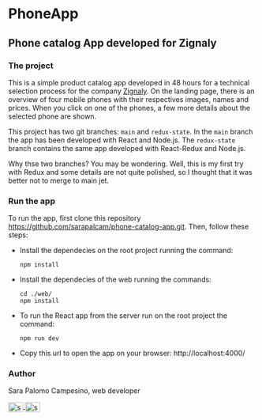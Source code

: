 # PhoneApp 
## Phone catalog App developed for Zignaly

### The project

This is a simple product catalog app developed in 48 hours for a technical selection process for the company [Zignaly](https://zignaly.com/). On the landing page, there is an overview of four mobile phones with their respectives images, names and prices. When you click on one of the phones, a few more details about the selected phone are shown.

This project has two git branches: ```main``` and ```redux-state```. In the ```main``` branch the app has been developed with React and Node.js. The ```redux-state``` branch contains the same app developed with React-Redux and Node.js. 

Why thse two branches? You may be wondering. Well, this is my first try with Redux and some details are not quite polished, so I thought that it was better not to merge to main jet.

### Run the app

To run the app, first clone this repository https://github.com/sarapalcam/phone-catalog-app.git. Then, follow these steps:

- Install the dependecies on the root project running the command:
    ```
    npm install
    ````
- Install the dependecies of the web running the commands:
    ```
    cd ./web/
    npm install
    ````
- To run the React app from the server run on the root project the command:
     ```
    npm run dev
    ````
- Copy this url to open the app on your browser: http://localhost:4000/


### Author 

Sara Palomo Campesino, web developer

<a href="https://linkedin.com/in/sara-palomo-campesino" target="blank"><img align="center" src="https://raw.githubusercontent.com/rahuldkjain/github-profile-readme-generator/master/src/images/icons/Social/linked-in-alt.svg" alt="sara-palomo-campesino" height="20" width="30" /></a><a href="https://instagram.com/saradibujicos" target="blank"> <img align="center" src="https://raw.githubusercontent.com/rahuldkjain/github-profile-readme-generator/master/src/images/icons/Social/instagram.svg" alt="saradibujicos" height="20" width="30" /></a>


